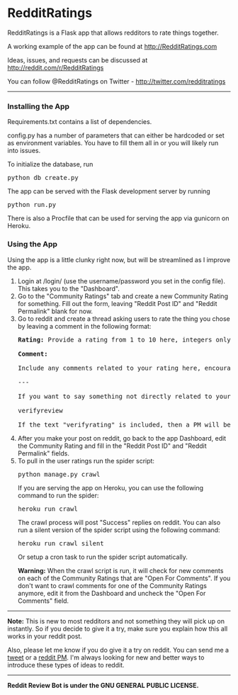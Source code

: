 <h1>RedditRatings</h1>

RedditRatings is a Flask app that allows redditors to rate things together.

A working example of the app can be found at http://RedditRatings.com

Ideas, issues, and requests can be discussed at http://reddit.com/r/RedditRatings

You can follow @RedditRatings on Twitter - http://twitter.com/redditratings

<hr />

<h3>Installing the App</h3>

Requirements.txt contains a list of dependencies.

config.py has a number of parameters that can either be hardcoded or set as environment variables. You have to fill them all in or you will likely run into issues.

To initialize the database, run

<pre>python db_create.py</pre>

The app can be served with the Flask development server by running

<pre>python run.py</pre>

There is also a Procfile that can be used for serving the app via gunicorn on Heroku.

<h3>Using the App</h3>

Using the app is a little clunky right now, but will be streamlined as I improve the app.

<ol>
<li>Login at /login/ (use the username/password you set in the config file). This takes you to the "Dashboard".</li>

<li>Go to the "Community Ratings" tab and create a new Community Rating for something. Fill out the form, leaving "Reddit Post ID" and "Reddit Permalink" blank for now.</li>

<li>Go to reddit and create a thread asking users to rate the thing you chose by leaving a comment in the following format:

<pre>
<strong>Rating:</strong> Provide a rating from 1 to 10 here, integers only, required

<strong>Comment:</strong>

Include any comments related to your rating here, encouraged but optional

---

If you want to say something not directly related to your rating, put it below a horizontal rule ('---').

verifyreview

If the text "verifyrating" is included, then a PM will be sent to you when your review is parsed.
</pre>
</li>

<li>After you make your post on reddit, go back to the app Dashboard, edit the Community Rating and fill in the "Reddit Post ID" and "Reddit Permalink" fields.</li>

<li>To pull in the user ratings run the spider script:

<pre>
python manage.py crawl
</pre>

If you are serving the app on Heroku, you can use the following command to run the spider:

<pre>
heroku run crawl
</pre>

The crawl process will post "Success" replies on reddit. You can also run a silent version of the spider script using the following command:

<pre>
heroku run crawl_silent
</pre>

<p>Or setup a cron task to run the spider script automatically.</p>

<p><strong>Warning:</strong> When the crawl script is run, it will check for new comments on each of the Community Ratings that are "Open For Comments". If you don't want to crawl comments for one of the Community Ratings anymore, edit it from the Dashboard and uncheck the "Open For Comments" field.</p>
</li>
</ol>
<hr />

<strong>Note:</strong> This is new to most redditors and not something they will pick up on instantly. So if you decide to give it a try, make sure you explain how this all works in your reddit post.

Also, please let me know if you do give it a try on reddit. You can send me a <a href="http://twitter.com/redditratings" target="_blank">tweet</a> or a <a href="http://www.reddit.com/message/compose/?to=redditratings" target="_blank">reddit PM</a>. I'm always looking for new and better ways to introduce these types of ideas to reddit.

<hr />

<strong>Reddit Review Bot is under the GNU GENERAL PUBLIC LICENSE.</strong>
